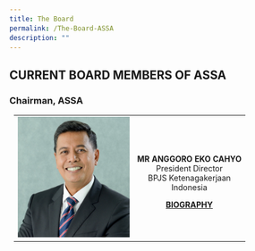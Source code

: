 ```yaml
---
title: The Board
permalink: /The-Board-ASSA
description: ""
---
```

## CURRENT BOARD MEMBERS OF ASSA


### Chairman, ASSA
<style>
.directorDetails {
  width: 489px;
  background-image: url(/images/topbg.png);
  background-repeat: no-repeat;
  background-size: cover;
  height: 170px;
  /* margin: 0 auto; */
  display: block;
  margin: 0 auto;
}
</style>
<div class="directorDetails">
<table>
	<tr>
			<td width="200px" ><img src="/images/ANGGORO%20EKO%20CAHYO.jpg" /></td>
			<td colspan="3" style="text-align:center">
					<p><strong>MR ANGGORO EKO CAHYO</strong> <br/>
						President Director <br/>
						BPJS Ketenagakerjaan<br/>
						Indonesia</p>
				<a href="/Upload/director/pdf/39.pdf" target="_blank">
					<strong>BIOGRAPHY</strong>
				</a>
			</td>
	 </tr>
</table>